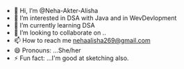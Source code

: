 - 👋 Hi, I’m @Neha-Akter-Alisha
- 👀 I’m interested in DSA with Java and in WevDevlopment
- 🌱 I’m currently learning DSA
- 💞️ I’m looking to collaborate on ..
- 📫 How to reach me nehaalisha269@gmail.com
- 😄 Pronouns: ...She/her
- ⚡ Fun fact: ...I'm good at sketching also.

<!---
Neha-Akter-Alisha/Neha-Akter-Alisha is a ✨ special ✨ repository because its `README.md` (this file) appears on your GitHub profile.
You can click the Preview link to take a look at your changes.
--->
